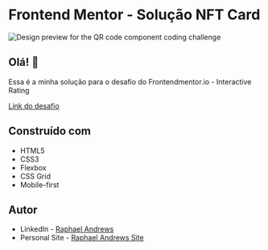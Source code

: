 # Frontend Mentor - Solução NFT Card

![Design preview for the QR code component coding challenge](./design/desktop-preview.jpg)

## Olá! 👋

Essa é a minha solução para o desafio do Frontendmentor.io - Interactive Rating

[Link do desafio](https://www.frontendmentor.io/challenges/nft-preview-card-component-SbdUL_w0U/hub/nft-preview-card-component-qCsoOjpbk)

## Construído com

- HTML5
- CSS3
- Flexbox
- CSS Grid
- Mobile-first

## Autor

- LinkedIn - [Raphael Andrews](https://www.linkedin.com/in/raphael-andrews/)
- Personal Site - [Raphael Andrews Site](https://raphaelandrews.github.io/Andrews.Me)